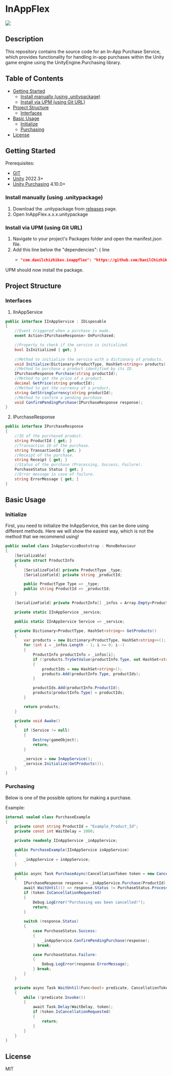 # InAppFlex
![](https://img.shields.io/badge/unity-2022.3+-000.svg)

## Description
This repository contains the source code for an In-App Purchase Service,
which provides functionality for handling in-app purchases within the Unity game engine using the UnityEngine.Purchasing library.


## Table of Contents
- [Getting Started](#Getting-Started)
    - [Install manually (using .unitypackage)](#Install-manually-(using-.unitypackage))
    - [Install via UPM (using Git URL)](#Install-via-UPM-(using-Git-URL))
- [Project Structure](#Project-Structure)
  - [Interfaces](#Interfaces)
- [Basic Usage](#Basic-Usage)
  - [Initialize](#Initialize)
  - [Purchasing](#Purchasing)
- [License](#License)

## Getting Started
Prerequisites:
- [GIT](https://git-scm.com/downloads)
- [Unity](https://unity.com/releases/editor/archive) 2022.3+
- [Unity Purchasing](https://docs.unity3d.com/Manual/com.unity.purchasing.html) 4.10.0+

### Install manually (using .unitypackage)
1. Download the .unitypackage from [releases](https://github.com/DanilChizhikov/InAppFlex/releases/) page.
2. Open InAppFlex.x.x.x.unitypackage

### Install via UPM (using Git URL)
1. Navigate to your project's Packages folder and open the manifest.json file.
2. Add this line below the "dependencies": { line
    - ```json title="Packages/manifest.json"
      "com.danilchizhikov.inappflex": "https://github.com/DanilChizhikov/InAppFlex.git?path=Assets/InAppFlex#0.0.1",
      ```
UPM should now install the package.

## Project Structure

### Interfaces

1. IInAppService

```csharp
public interface IInAppService : IDisposable
{
    //Event triggered when a purchase is made.
    event Action<IPurchaseResponse> OnPurchased;

    //Property to check if the service is initialized.
    bool IsInitialized { get; }
    
    //Method to initialize the service with a dictionary of products.
    void Initialize(Dictionary<ProductType, HashSet<string>> products);
    //Method to purchase a product identified by its ID.
    IPurchaseResponse Purchase(string productId);
    //Method to get the price of a product.
    decimal GetPrice(string productId);
    //Method to get the currency of a product.
    string GetStringCurrency(string productId);
    //Method to confirm a pending purchase.
    void ConfirmPendingPurchase(IPurchaseResponse response);
}
```

2. IPurchaseResponse

```csharp
public interface IPurchaseResponse
{
    //ID of the purchased product.
    string ProductId { get; }
    //Transaction ID of the purchase.
    string TransactionId { get; }
    //Receipt of the purchase.
    string Receipt { get; }
    //Status of the purchase (Processing, Success, Failure).
    PurchaseStatus Status { get; }
    //Error message in case of failure.
    string ErrorMessage { get; }
}
```

## Basic Usage

### Initialize
First, you need to initialize the InAppService, this can be done using different methods.
Here we will show the easiest way, which is not the method that we recommend using!
```csharp
public sealed class InAppServiceBootstrap : MonoBehaviour
{
    [Serializable]
    private struct ProductInfo
    {
        [SerializeField] private ProductType _type;
        [SerializeField] private string _productId;

        public ProductType Type => _type;
        public string ProductId => _productId;
    }

    [SerializeField] private ProductInfo[] _infos = Array.Empty<ProductInfo>();

    private static IInAppService _service;

    public static IInAppService Service => _service;

    private Dictionary<ProductType, HashSet<string>> GetProducts()
    {
        var products = new Dictionary<ProductType, HashSet<string>>();
        for (int i = _infos.Length - 1; i >= 0; i--)
        {
            ProductInfo productInfo = _infos[i];
            if (!products.TryGetValue(productInfo.Type, out HashSet<string> productIds))
            {
                productIds = new HashSet<string>();
                products.Add(productInfo.Type, productIds);
            }

            productIds.Add(productInfo.ProductId);
            products[productInfo.Type] = productIds;
        }

        return products;
    }

    private void Awake()
    {
        if (Service != null)
        {
            Destroy(gameObject);
            return;
        }

        _service = new InAppService();
        _service.Initialize(GetProducts());
    }
}
```

### Purchasing

Below is one of the possible options for making a purchase.

Example:
```csharp
internal sealed class PurchaseExample
{
    private const string ProductId = "Example_Product_Id";
    private const int WaitDelay = 1000;

    private readonly IInAppService _inAppService;

    public PurchaseExample(IInAppService inAppService)
    {
        _inAppService = inAppService;
    }

    public async Task PurchaseAsync(CancellationToken token = new CancellationToken())
    {
        IPurchaseResponse response = _inAppService.Purchase(ProductId);
        await WaitUntil(() => response.Status != PurchaseStatus.Processing, token);
        if (token.IsCancellationRequested)
        {
            Debug.LogError("Purchasing was been cancelled!");
            return;
        }
        
        switch (response.Status)
        {
            case PurchaseStatus.Success:
            {
                _inAppService.ConfirmPendingPurchase(response);
            } break;

            case PurchaseStatus.Failure:
            {
                Debug.LogError(response.ErrorMessage);
            } break;
        }
    }

    private async Task WaitUntil(Func<bool> predicate, CancellationToken token = new CancellationToken())
    {
        while (!predicate.Invoke())
        {
            await Task.Delay(WaitDelay, token);
            if (token.IsCancellationRequested)
            {
                return;
            }
        }
    }
}
```

## License

MIT